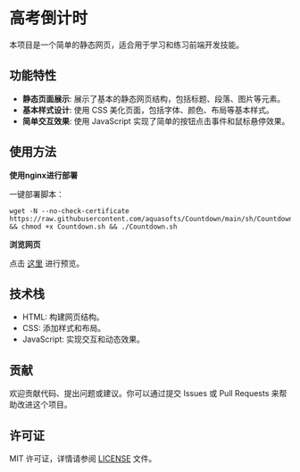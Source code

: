 # 高考倒计时

本项目是一个简单的静态网页，适合用于学习和练习前端开发技能。

## 功能特性

- **静态页面展示**: 展示了基本的静态网页结构，包括标题、段落、图片等元素。
- **基本样式设计**: 使用 CSS 美化页面，包括字体、颜色、布局等基本样式。
- **简单交互效果**: 使用 JavaScript 实现了简单的按钮点击事件和鼠标悬停效果。

## 使用方法

**使用nginx进行部署**

一键部署脚本：

   ```
wget -N --no-check-certificate https://raw.githubusercontent.com/aquasofts/Countdown/main/sh/Countdown.sh && chmod +x Countdown.sh && ./Countdown.sh
   ```

**浏览网页**

   点击 [这里](https://countdown-6uv.pages.dev) 进行预览。

## 技术栈

- HTML: 构建网页结构。
- CSS: 添加样式和布局。
- JavaScript: 实现交互和动态效果。


## 贡献

欢迎贡献代码、提出问题或建议。你可以通过提交 Issues 或 Pull Requests 来帮助改进这个项目。

## 许可证

MIT 许可证，详情请参阅 [LICENSE](./LICENSE) 文件。

